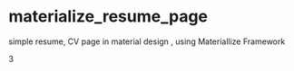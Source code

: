 # materialize_resume_page
simple resume, CV page in material design , using Materiallize Framework

3
